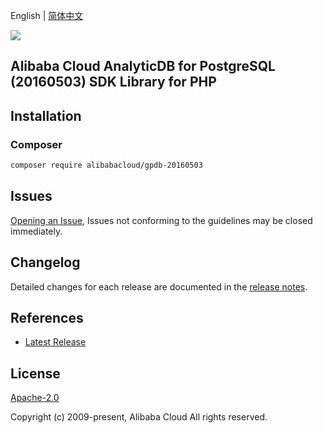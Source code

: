 English | [简体中文](README-CN.md)

![](https://aliyunsdk-pages.alicdn.com/icons/AlibabaCloud.svg)

## Alibaba Cloud AnalyticDB for PostgreSQL (20160503) SDK Library for PHP

## Installation

### Composer

```bash
composer require alibabacloud/gpdb-20160503
```

## Issues

[Opening an Issue](https://github.com/aliyun/alibabacloud-sdk/issues/new), Issues not conforming to the guidelines may be closed immediately.

## Changelog

Detailed changes for each release are documented in the [release notes](./ChangeLog.txt).

## References

* [Latest Release](https://github.com/aliyun/alibabacloud-sdk)

## License

[Apache-2.0](http://www.apache.org/licenses/LICENSE-2.0)

Copyright (c) 2009-present, Alibaba Cloud All rights reserved.
